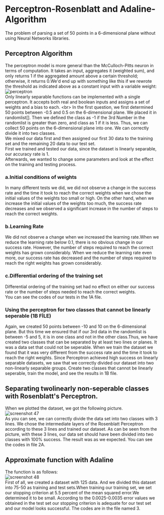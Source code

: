 # Perceptron-Rosenblatt and Adaline-Algorithm
The problem of parsing a set of 50 points in a 6-dimensional plane without using Neural Networks libraries.
## Perceptron Algorithm 
The perceptron model is more general than the McCulloch-Pitts neuron in terms of computation. It takes an input, aggregates it (weighted sum), and only returns 1 if the aggregated amount above a certain threshold; otherwise, it returns 0.We'd end up with something like this if we rewrote the threshold as indicated above as a constant input with a variable weight:    <br/>
![perceptron](https://user-images.githubusercontent.com/78887209/157613277-2ccb85ef-5ab9-4d4e-b411-f2de1655090c.png) <br/>
Only linearly separable functions can be implemented with a single perceptron. It accepts both real and boolean inputs and assigns a set of weights and a bias to each.  <br\>
In the first question, we first determined 50 points between -0.5 and 0.5 on the 6-dimensional plane.
We placed it in randomlist[]. Then we defined the class as -1 if the 3rd Number in the randomlist is greater than zero, and class as 1 if it is less. Thus, we can collect 50 points on the 6-dimensional plane into one. We can correctly divide it into two classes. <br/>
We mixed our data first and then assigned our first 30 data to the training set and the remaining 20 data to our test set. <br/>
First we trained and tested our data, since the dataset is linearly separable, our accuracy rate is 1. <br/>
Afterwards, we wanted to change some parameters and look at the effect on the training and testing process. <br/>
### a.Initial conditions of weights
In many different tests we did, we did not observe a change in the success rate and the time it took to reach the correct weights when we chose the initial values ​​of the weights too small or high. On the other hand, when we increase the initial values ​​of the weights too much, the success rate decreases and we observed a significant increase in the number of steps to reach the correct weights.
### b.Learning Rate
We did not observe a change when we increased the learning rate.When we reduce the learning rate below 0.1, there is no obvious change in our success rate.
However, the number of steps required to reach the correct weights has grown considerably. When we reduce the learning rate even more, our success rate has decreased and the number of steps required to reach the right weights has grown considerably.
### c.Differential ordering of the training set
Differential ordering of the training set had no effect on either our success rate or the number of steps needed to reach the correct weights. <br/>
You can see the codes of our tests in the 1A file.
### Using the perceptron for two classes that cannot be linearly seperable (1B FİLE)
Again, we created 50 points between -10 and 10 on the 6-dimensional plane. But this time we ensured that if our 3rd data in the randomlist is between -5 and 5, it is in one class and not in the other class.Thus, we have created two classes that can be separated by at least two lines or planes.
It was a data set that could not be seperable. When we train the dataset we found that it was very different from the success rate and the time it took to reach the right weights.
Since Perceptron achieved high success on linearly separable datasets, we saw that we correctly divided our dataset into two non-linearly separable groups.
Create two classes that cannot be linearly seperable, train the model, and see the results in 1B file.

## Separating twolinearly non-seperable classes with Rosenblatt's Perceptron.
When we plotted the dataset, we got the following picture. <br/>
![screenshot 47](https://user-images.githubusercontent.com/78887209/157647675-1bff73cf-18ef-4f6b-8e27-2a10651e60ab.jpg) <br/>
As you can see, we can correctly divide the data set into two classes with 3 lines.
We chose the intermediate layers of the Rosenblatt Perceptron according to these 3 lines and trained our dataset.
As can be seen from the picture, with these 3 lines, our data set should have been divided into two classes with 100% success.
The result was as we expected. You can see the codes in file 2A. <br/>
## Approximate function with Adaline
The function is as follows:  <br/>
![screenshot 48](https://user-images.githubusercontent.com/78887209/157650497-d479fcc9-e1b7-4034-9639-9ec1ff5d4a01.jpg) <br/>
First of all, we created a dataset with 125 data. And we divided this dataset into 75-50 as training and test sets.When training our training set, we set our stopping criterion at 5.5 percent of the mean squared error.We determined it to be small. According to the 0.0025-0.0035 error values ​​we obtained in the test set our stopping criterion is adequate for our test set and our model looks successful.
The codes are in the file named 3.
